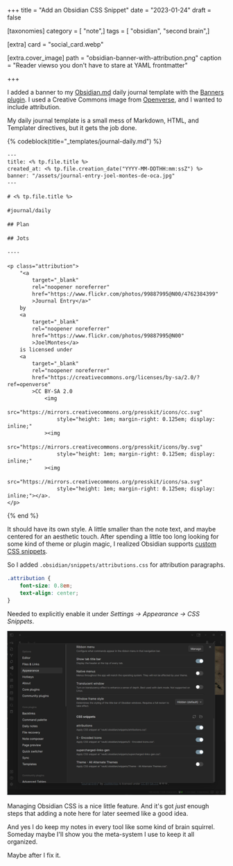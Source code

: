 +++
title = "Add an Obsidian CSS Snippet"
date = "2023-01-24"
draft = false

[taxonomies]
category = [ "note",]
tags = [ "obsidian", "second brain",]

[extra]
card = "social_card.webp"

[extra.cover_image]
path = "obsidian-banner-with-attribution.png"
caption = "Reader viewso you don't have to stare at YAML frontmatter"

+++

I added a banner to my [Obsidian.md][obsidian] daily journal template with the [Banners plugin][banners].
I used a Creative Commons image from [Openverse][openverse], and I wanted to
include attribution.

My daily journal template is a small mess of Markdown, HTML, and Templater directives, but
it gets the job done.

{% codeblock(title="_templates/journal-daily.md") %}
```
---
title: <% tp.file.title %>
created_at: <% tp.file.creation_date("YYYY-MM-DDTHH:mm:ssZ") %>
banner: "/assets/journal-entry-joel-montes-de-oca.jpg"
---

# <% tp.file.title %>

#journal/daily

## Plan

## Jots

----

<p class="attribution">
    "<a
        target="_blank"
        rel="noopener noreferrer"
        href="https://www.flickr.com/photos/99887995@N00/4762384399"
        >Journal Entry</a>"
    by
    <a
        target="_blank"
        rel="noopener noreferrer"
        href="https://www.flickr.com/photos/99887995@N00"
        >JoelMontes</a>
    is licensed under
    <a
        target="_blank"
        rel="noopener noreferrer"
        href="https://creativecommons.org/licenses/by-sa/2.0/?ref=openverse"
        >CC BY-SA 2.0
            <img
                src="https://mirrors.creativecommons.org/presskit/icons/cc.svg"
                style="height: 1em; margin-right: 0.125em; display: inline;"
            ><img
                src="https://mirrors.creativecommons.org/presskit/icons/by.svg"
                style="height: 1em; margin-right: 0.125em; display: inline;"
            ><img
                src="https://mirrors.creativecommons.org/presskit/icons/sa.svg"
                style="height: 1em; margin-right: 0.125em; display: inline;"></a>.
</p>
```
{% end %}

It should have its own style. A little smaller than the note text, and maybe
centered for an aesthetic touch. After spending a little too long looking for
some kind of theme or plugin magic, I realized Obsidian supports [custom CSS
snippets][obsidian-css].

So I added `.obsidian/snippets/attributions.css` for attribution paragraphs.

```css
.attribution {
    font-size: 0.8em;
    text-align: center;
}
```

Needed to explicitly enable it under *Settings → Appearance → CSS
Snippets*.

![Obsidian CSS snippets settings with attributions enabled](obsidian-enable-css-snippet.png)

Managing Obsidian CSS is a nice little feature. And it's got *just* enough steps that adding a note
here for later seemed like a good idea.

And yes I do keep my notes in every tool like some kind of brain squirrel.
Someday maybe I'll show you the meta-system I use to keep it all organized.

Maybe after I fix it.

[obsidian]: https://obsidian.md
[openverse]: https://wordpress.org/openverse/
[banners]: https://github.com/noatpad/obsidian-banners
[obsidian-css]: https://publish.obsidian.md/hub/04+-+Guides%2C+Workflows%2C+%26+Courses/Guides/How+to+Style+Obsidian#Where+do+I+put+my+stylin'+declarations